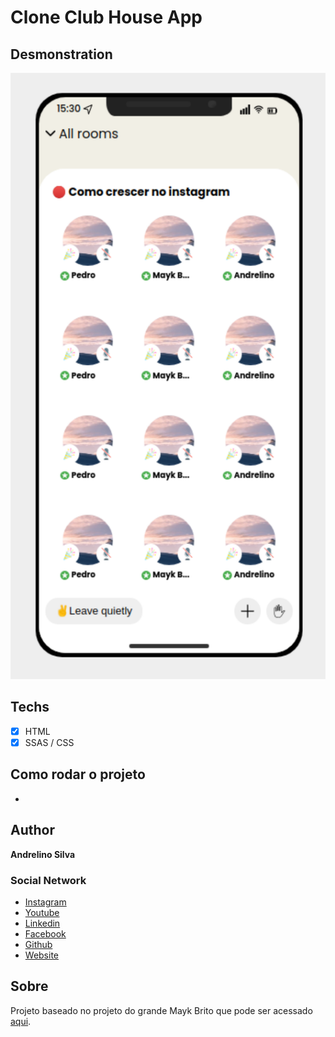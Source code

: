 # Clone Club House App

## Desmonstration 

<img src="assets/demo.png" alt="Clone Clube House App Example" />

## Techs

- [x] HTML
- [x] SSAS / CSS

## Como rodar o projeto

- 

## Author 

**Andrelino Silva**

### Social Network
- [Instagram](https://www.instagram.com/andrelinossilva)
- [Youtube](https://www.youtube.com/c/AndrelinoSilvas)
- [Linkedin](https://www.linkedin.com/in/andrelinosilva/)
- [Facebook](https://www.youtube.com/c/AndrelinoSilvas)
- [Github](https://github.com/andrelinos)
- [Website](https://www.andrelinosilva.com.br/)

## Sobre

Projeto baseado no projeto do grande Mayk Brito que pode ser acessado [aqui](https://github.com/maykbrito/clone-clubhouse). 
